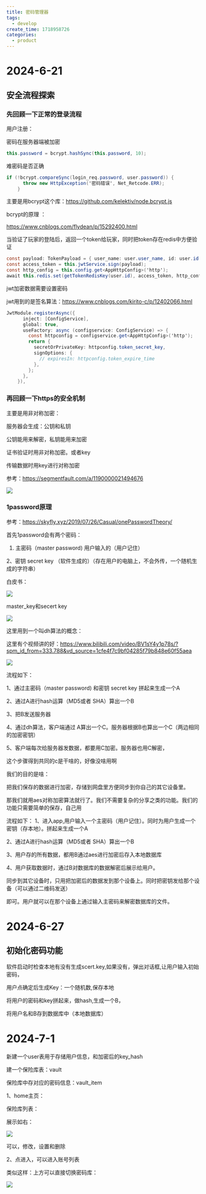 ```yaml
---
title: 密码管理器
tags:
  - develop
create_time: 1718958726
categories:
  - product
---
```



# 2024-6-21

## 安全流程探索

### 先回顾一下正常的登录流程

用户注册：

密码在服务器端被加密

```csharp
this.password = bcrypt.hashSync(this.password, 10);
```

难密码是否正确

```csharp
if (!bcrypt.compareSync(login_req.password, user.password)) {
      throw new HttpException('密码错误', Net_Retcode.ERR);
    }
```

主要是用bcrypt这个库：https://github.com/kelektiv/node.bcrypt.js

bcrypt的原理 ：

https://www.cnblogs.com/flydean/p/15292400.html

当验证了玩家的登陆后，返回一个token给玩家，同时把token存在redis中方便验证

```csharp
const payload: TokenPayload = { user_name: user.user_name, id: user.id };
const access_token = this.jwtService.sign(payload);
const http_config = this.config.get<AppHttpConfig>('http');
await this.redis.set(getTokenRedisKey(user.id), access_token, http_config.token_expire_in);
```

jwt加密数据需要设置密码

jwt用到的是签名算法：https://www.cnblogs.com/kirito-c/p/12402066.html

```csharp
JwtModule.registerAsync({
      inject: [ConfigService],
      global: true,
      useFactory: async (configservice: ConfigService) => {
        const httpconfig = configservice.get<AppHttpConfig>('http');
        return {
          secretOrPrivateKey: httpconfig.token_secret_key,
          signOptions: {
            // expiresIn: httpconfig.token_expire_time
          },
        };
      },
    }),
```

### 再回顾一下https的安全机制

主要是用非对称加密：

服务器会生成：公钥和私钥

公钥能用来解密，私钥能用来加密

证书验证时用非对称加密。或者key

传输数据时用key进行对称加密

 参考：https://segmentfault.com/a/1190000021494676

<img src="/assets/JBBabFfzZohIlExlWBocGOrpnIg.png" src-width="1704" class="m-auto" src-height="1424" align="center"/>

### 1password原理

参考：https://skyfly.xyz/2019/07/26/Casual/onePasswordTheory/

首先1password会有两个密码：

1. 主密码（master password)  用户输入的（用户记住）

2、密钥  secret key  （软件生成的）（存在用户的电脑上，不会外传，一个随机生成的字符串）

白皮书：

<img src="/assets/At63bOjRSoIUEBxvtAccTZgknke.png" src-width="7199" class="m-auto" src-height="3141" align="center"/>

 master_key和secert key

<img src="/assets/G7DXbB2uuo5caFxIu6kc5Dcentd.png" src-width="856" class="m-auto" src-height="240" align="center"/>

这里用到一个叫dh算法的概念：

这里有个视频讲的好：https://www.bilibili.com/video/BV1sY4y1p78s/?spm_id_from=333.788&vd_source=1cfe4f7c9bf04285f79b848e60f55aea

<img src="/assets/I6yUb3XtLoTviQxgZQycnejwnEe.png" src-width="828" class="m-auto" src-height="355" align="center"/>

 流程如下：

1、通过主密码（master password) 和密钥  secret key   拼起来生成一个A

2、通过A进行hash运算（MD5或者 SHA）算出一个B

3、把B发送服务器

4、通过dh算法，客户端通过 A算出一个C。服务器根据B也算出一个C（两边相同的加密密钥）

5、客户端每次给服务器发数据，都要用C加密。服务器也用C解密，

这个步骤得到共同的c是干啥的，好像没啥用啊

我们的目的是啥：

把我们保存的数据进行加密，存储到网盘里方便同步到你自己的其它设备里。

那我们就用aes对称加密算法就行了。我们不需要复杂的分享之类的功能。我们的功能只需要简单的保存，自己用

流程如下：
1、进入app,用户输入一个主密码（用户记住）。同时为用户生成一个密钥（存本地）。拼起来生成一个A

2、通过A进行hash运算（MD5或者 SHA）算出一个B

3、用户存的所有数据，都用B通过aes进行加密后存入本地数据库

4、用户获取数据时，通过B对数据库的数据解密后展示给用户。

同步到其它设备时，只用把加密后的数据发到那个设备上。同时把密钥发给那个设备（可以通过二维码发送）

即可。用户就可以在那个设备上通过输入主密码来解密数据库的文件。

# 2024-6-27

## 初始化密码功能

软件启动时检查本地有没有生成scert.key,如果没有，弹出对话框,让用户输入初始密码，

用户点确定后生成Key：一个随机数,保存本地

将用户的密码和key拼起来，做hash,生成一个B，

将用户名和B存到数据库中（本地数据库）

# 2024-7-1

新建一个user表用于存储用户信息，和加密后的key_hash

建一个保险库表：vault

保险库中存对应的密码信息：vault_item

1、home主页：

保险库列表：

展示如右：

<img src="/assets/WBi6bR2SZouWc0xZbNycC57Gnlf.png" src-width="821" class="m-auto" src-height="242" align="center"/>

可以，修改，设置和删除

2、点进入，可以进入账号列表

类似这样：上方可以直接切换密码库：

<img src="/assets/EfR0b1Gq7oANjPxpnppc1J1VnOf.png" src-width="1185" class="m-auto" src-height="512" align="center"/>

